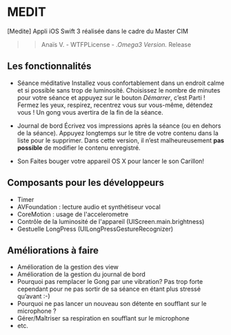 # MEDIT

[Medite] Appli iOS Swift 3 réalisée dans le cadre du Master CIM
>>  Anaïs V. - WTFPLicense - *.Omega3 Version.* Release

## Les fonctionnalités

* Séance méditative
Installez vous confortablement dans un endroit calme et si possible sans trop de luminosité. Choisissez le nombre de minutes pour votre séance et appuyez sur le bouton *Démarrer*, c’est Parti ! Fermez les yeux, respirez, recentrez vous sur vous-même, détendez vous ! Un gong vous avertira de la fin de la séance.

* Journal de bord
Écrivez vos impressions après la séance (ou en dehors de la séance). Appuyez longtemps sur le titre de votre contenu dans la liste pour le supprimer. Dans cette version, il n’est malheureusement **pas possible** de modifier le contenu enregistré.

* Son
Faites bouger votre appareil OS X pour lancer le son Carillon!


## Composants pour les développeurs
* Timer
* AVFoundation : lecture audio et synthétiseur vocal
* CoreMotion : usage de l'accelerometre
* Contrôle de la luminosité de l'appareil (UIScreen.main.brightness)
* Gestuelle LongPress (UILongPressGestureRecognizer)


## Améliorations à faire
* Amélioration de la gestion des view
* Amélioration de la gestion du journal de bord
* Pourquoi pas remplacer le Gong par une vibration? Pas trop forte cependant pour ne pas sortir de sa séance en étant plus stressé qu’avant :-)
* Pourquoi ne pas lancer un nouveau son détente en soufflant sur le microphone ?
* Gérer/Maîtriser  sa respiration en soufflant sur le microphone
* etc.




